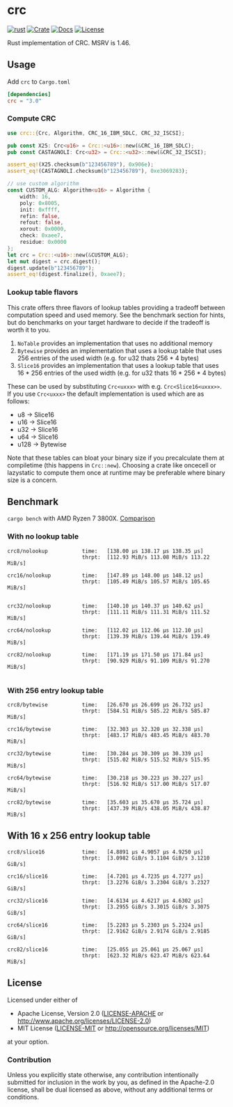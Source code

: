 # crc

[![rust](https://github.com/mrhooray/crc-rs/actions/workflows/rust.yaml/badge.svg)](https://github.com/mrhooray/crc-rs/actions/workflows/rust.yaml)
[![Crate](https://img.shields.io/crates/v/crc.svg)](https://crates.io/crates/crc)
[![Docs](https://docs.rs/crc/badge.svg)](https://docs.rs/crc)
[![License](https://img.shields.io/crates/l/crc.svg?maxAge=2592000)](https://github.com/mrhooray/crc-rs#license)

Rust implementation of CRC. MSRV is 1.46.

## Usage
Add `crc` to `Cargo.toml`
```toml
[dependencies]
crc = "3.0"
```

### Compute CRC

```rust
use crc::{Crc, Algorithm, CRC_16_IBM_SDLC, CRC_32_ISCSI};

pub const X25: Crc<u16> = Crc::<u16>::new(&CRC_16_IBM_SDLC);
pub const CASTAGNOLI: Crc<u32> = Crc::<u32>::new(&CRC_32_ISCSI);

assert_eq!(X25.checksum(b"123456789"), 0x906e);
assert_eq!(CASTAGNOLI.checksum(b"123456789"), 0xe3069283);

// use custom algorithm
const CUSTOM_ALG: Algorithm<u16> = Algorithm {
    width: 16,
    poly: 0x8005,
    init: 0xffff,
    refin: false,
    refout: false,
    xorout: 0x0000,
    check: 0xaee7,
    residue: 0x0000
};
let crc = Crc::<u16>::new(&CUSTOM_ALG);
let mut digest = crc.digest();
digest.update(b"123456789");
assert_eq!(digest.finalize(), 0xaee7);
``` 

### Lookup table flavors

This crate offers three flavors of lookup tables providing a tradeoff between computation speed and used memory.
See the benchmark section for hints, but do benchmarks on your target hardware to decide if the tradeoff is worth it to you.

1. `NoTable` provides an implementation that uses no additional memory
2. `Bytewise` provides an implementation that uses a lookup table that uses 256 entries of the used width (e.g. for u32 thats 256 * 4 bytes)
3. `Slice16` provides an implementation that uses a lookup table that uses 16 * 256 entries of the used width (e.g. for u32 thats 16 * 256 * 4 bytes)

These can be used by substituting `Crc<uxxx>` with e.g. `Crc<Slice16<uxxx>>`. If you use `Crc<uxxx>` the default implementation is used which are as follows:

* u8 -> Slice16
* u16 -> Slice16
* u32 -> Slice16
* u64 -> Slice16
* u128 -> Bytewise

Note that these tables can bloat your binary size if you precalculate them at compiletime (this happens in `Crc::new`). 
Choosing a crate like oncecell or lazystatic to compute them once at runtime may be preferable where binary size is a concern.

## Benchmark

`cargo bench` with AMD Ryzen 7 3800X. [Comparison](http://create.stephan-brumme.com/crc32/)

### With no lookup table

```
crc8/nolookup           time:   [138.00 µs 138.17 µs 138.35 µs]
                        thrpt:  [112.93 MiB/s 113.08 MiB/s 113.22 MiB/s]

crc16/nolookup          time:   [147.89 µs 148.00 µs 148.12 µs]
                        thrpt:  [105.49 MiB/s 105.57 MiB/s 105.65 MiB/s]


crc32/nolookup          time:   [140.10 µs 140.37 µs 140.62 µs]
                        thrpt:  [111.11 MiB/s 111.31 MiB/s 111.52 MiB/s]

crc64/nolookup          time:   [112.02 µs 112.06 µs 112.10 µs]
                        thrpt:  [139.39 MiB/s 139.44 MiB/s 139.49 MiB/s]

crc82/nolookup          time:   [171.19 µs 171.50 µs 171.84 µs]
                        thrpt:  [90.929 MiB/s 91.109 MiB/s 91.270 MiB/s]


```

### With 256 entry lookup table

```
crc8/bytewise           time:   [26.670 µs 26.699 µs 26.732 µs]
                        thrpt:  [584.51 MiB/s 585.22 MiB/s 585.87 MiB/s]

crc16/bytewise          time:   [32.303 µs 32.320 µs 32.338 µs]
                        thrpt:  [483.17 MiB/s 483.45 MiB/s 483.70 MiB/s]

crc32/bytewise          time:   [30.284 µs 30.309 µs 30.339 µs]
                        thrpt:  [515.02 MiB/s 515.52 MiB/s 515.95 MiB/s]

crc64/bytewise          time:   [30.218 µs 30.223 µs 30.227 µs]
                        thrpt:  [516.92 MiB/s 517.00 MiB/s 517.07 MiB/s]

crc82/bytewise          time:   [35.603 µs 35.670 µs 35.724 µs]
                        thrpt:  [437.39 MiB/s 438.05 MiB/s 438.87 MiB/s]
```

## With 16 x 256 entry lookup table

```
crc8/slice16            time:   [4.8891 µs 4.9057 µs 4.9250 µs]
                        thrpt:  [3.0982 GiB/s 3.1104 GiB/s 3.1210 GiB/s]

crc16/slice16           time:   [4.7201 µs 4.7235 µs 4.7277 µs]
                        thrpt:  [3.2276 GiB/s 3.2304 GiB/s 3.2327 GiB/s]

crc32/slice16           time:   [4.6134 µs 4.6217 µs 4.6302 µs]
                        thrpt:  [3.2955 GiB/s 3.3015 GiB/s 3.3075 GiB/s]

crc64/slice16           time:   [5.2283 µs 5.2303 µs 5.2324 µs]
                        thrpt:  [2.9162 GiB/s 2.9174 GiB/s 2.9185 GiB/s]

crc82/slice16           time:   [25.055 µs 25.061 µs 25.067 µs]
                        thrpt:  [623.32 MiB/s 623.47 MiB/s 623.64 MiB/s]
```

## License

Licensed under either of

 * Apache License, Version 2.0 ([LICENSE-APACHE](LICENSE-APACHE) or http://www.apache.org/licenses/LICENSE-2.0)
 * MIT License ([LICENSE-MIT](LICENSE-MIT) or http://opensource.org/licenses/MIT)

at your option.

### Contribution

Unless you explicitly state otherwise, any contribution intentionally submitted
for inclusion in the work by you, as defined in the Apache-2.0 license, shall be dual licensed as above, without any
additional terms or conditions.
